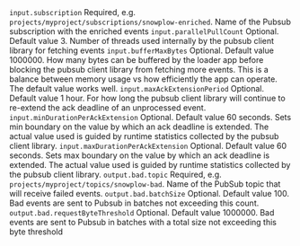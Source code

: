 <tr>
    <td><code>input.subscription</code></td>
    <td>Required, e.g. <code>projects/myproject/subscriptions/snowplow-enriched</code>. Name of the Pubsub subscription with the enriched events</td>
</tr>
<tr>
    <td><code>input.parallelPullCount</code></td>
    <td>Optional. Default value 3. Number of threads used internally by the pubsub client library for fetching events</td>
</tr>
<tr>
    <td><code>input.bufferMaxBytes</code></td>
    <td>Optional. Default value 1000000. How many bytes can be buffered by the loader app before blocking the pubsub client library from fetching more events. This is a balance between memory usage vs how efficiently the app can operate.  The default value works well.</td>
</tr>
<tr>
    <td><code>input.maxAckExtensionPeriod</code></td>
    <td>Optional. Default value 1 hour. For how long the pubsub client library will continue to re-extend the ack deadline of an unprocessed event.</td>
</tr>
<tr>
    <td><code>input.minDurationPerAckExtension</code></td>
    <td>Optional. Default value 60 seconds. Sets min boundary on the value by which an ack deadline is extended. The actual value used is guided by runtime statistics collected by the pubsub client library.</td>
</tr>
<tr>
    <td><code>input.maxDurationPerAckExtension</code></td>
    <td>Optional. Default value 60 seconds. Sets max boundary on the value by which an ack deadline is extended. The actual value used is guided by runtime statistics collected by the pubsub client library.</td>
</tr>
<tr>
    <td><code>output.bad.topic</code></td>
    <td>Required, e.g. <code>projects/myproject/topics/snowplow-bad</code>. Name of the PubSub topic that will receive failed events.</td>
</tr>
<tr>
    <td><code>output.bad.batchSize</code></td>
    <td>Optional.  Default value 100.  Bad events are sent to Pubsub in batches not exceeding this count.</td>
</tr>
<tr>
    <td><code>output.bad.requestByteThreshold</code></td>
    <td>Optional.  Default value 1000000.  Bad events are sent to Pubsub in batches with a total size not exceeding this byte threshold</td>
</tr>
